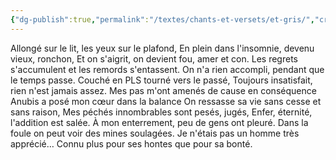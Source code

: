 ```yaml
---
{"dg-publish":true,"permalink":"/textes/chants-et-versets/et-gris/","created":"2024-05-25T20:56:29.741+02:00","updated":"2024-05-25T08:29:34.821+02:00"}
---
```



Allongé sur le lit, les yeux sur le plafond,
En plein dans l'insomnie, devenu vieux, ronchon,
Et on s'aigrit, on devient fou, amer et con.
Les regrets s'accumulent et les remords s'entassent.
On n'a rien accompli, pendant que le temps passe.
Couché en PLS tourné vers le passé,
Toujours insatisfait, rien n'est jamais assez.
Mes pas m'ont amenés de cause en conséquence
Anubis a posé mon cœur dans la balance
On ressasse sa vie sans cesse et sans raison,
Mes péchés innombrables sont pesés, jugés,
Enfer, éternité, l'addition est salée.
À mon enterrement, peu de gens ont pleuré.
Dans la foule on peut voir des mines soulagées.
Je n'étais pas un homme très apprécié…
Connu plus pour ses hontes que pour sa bonté.